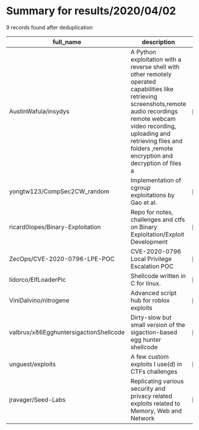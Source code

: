 
# Summary for results/2020/04/02
    
9 records found after deduplication

| full_name | description | html_url | matched_list | matched_count | pushed_at | size | stargazers_count | language | forks_count |
|----------------------------------------|------------------------------------------------------------------------------------------------------------------------------------------------------------------------------------------------------------------------------------------------------------------|-----------------------------------------------------------|----------------------|-----------------|---------------------------|--------|--------------------|------------|---------------|
| AustinWafula/insydys | A Python exploitation with a reverse shell with other remotely operated capabilities like retrieving screenshots,remote audio recordings remote webcam video recording, uploading and retrieving files and folders ,remote encryption and decryption of files a | https://github.com/AustinWafula/insydys | ['exploit'] | 1 | 2020-04-02 00:24:13+00:00 | 97 | 7 | Python | 3 |
| yongtw123/CompSec2CW_random | Implementation of cgroup exploitations by Gao et al. | https://github.com/yongtw123/CompSec2CW_random | ['exploit'] | 1 | 2020-04-02 07:30:26+00:00 | 1728 | 1 | Shell | 0 |
| ricard0lopes/Binary-Exploitation | Repo for notes, challenges and ctfs on Binary Exploitation/Exploit Development | https://github.com/ricard0lopes/Binary-Exploitation | ['exploit'] | 1 | 2020-04-02 02:04:10+00:00 | 86 | 0 | | 0 |
| ZecOps/CVE-2020-0796-LPE-POC | CVE-2020-0796 Local Privilege Escalation POC | https://github.com/ZecOps/CVE-2020-0796-LPE-POC | ['cve poc', 'cve-2'] | 2 | 2020-04-02 08:01:38+00:00 | 473 | 235 | Python | 86 |
| lidorco/ElfLoaderPic | Shellcode written in C for linux. | https://github.com/lidorco/ElfLoaderPic | ['shellcode'] | 1 | 2020-04-02 15:23:42+00:00 | 9 | 2 | C | 1 |
| ViniDalvino/nitrogene | Advanced script hub for roblox exploits | https://github.com/ViniDalvino/nitrogene | ['exploit'] | 1 | 2020-04-02 15:10:48+00:00 | 20 | 0 | Lua | 2 |
| valbrux/x86EgghuntersigactionShellcode | Dirty-slow but small version of the sigaction-based egg hunter shellcode | https://github.com/valbrux/x86EgghuntersigactionShellcode | ['shellcode'] | 1 | 2020-04-02 18:13:34+00:00 | 2 | 0 | C | 0 |
| unguest/exploits | A few custom exploits I use(d) in CTFs challenges | https://github.com/unguest/exploits | ['exploit'] | 1 | 2020-04-02 19:52:41+00:00 | 6 | 1 | Python | 1 |
| jravager/Seed-Labs | Replicating various security and privacy related exploits related to Memory, Web and Network | https://github.com/jravager/Seed-Labs | ['exploit'] | 1 | 2020-04-02 14:59:03+00:00 | 29642 | 0 | | 2 |
